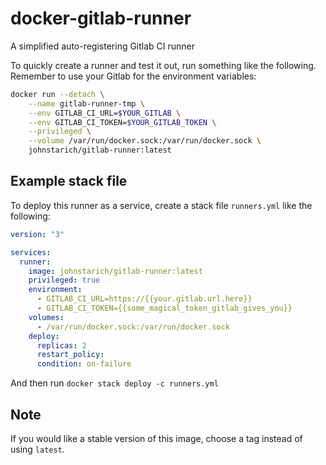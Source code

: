 # docker-gitlab-runner
A simplified auto-registering Gitlab CI runner

To quickly create a runner and test it out, run something like the following. Remember to use your Gitlab for the environment variables:

```bash
docker run --detach \
    --name gitlab-runner-tmp \
    --env GITLAB_CI_URL=$YOUR_GITLAB \
    --env GITLAB_CI_TOKEN=$YOUR_GITLAB_TOKEN \
    --privileged \
    --volume /var/run/docker.sock:/var/run/docker.sock \
    johnstarich/gitlab-runner:latest
```

## Example stack file

To deploy this runner as a service, create a stack file `runners.yml` like the following:

```yaml
version: "3"

services:
  runner:
    image: johnstarich/gitlab-runner:latest
    privileged: true
    environment:
      - GITLAB_CI_URL=https://{{your.gitlab.url.here}}
      - GITLAB_CI_TOKEN={{some_magical_token_gitlab_gives_you}}
    volumes:
      - /var/run/docker.sock:/var/run/docker.sock
    deploy:
      replicas: 2
      restart_policy:
      condition: on-failure
```

And then run `docker stack deploy -c runners.yml`

## Note

If you would like a stable version of this image, choose a tag instead of using `latest`.

